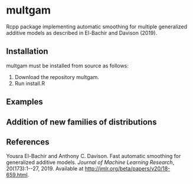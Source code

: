 # multgam
Rcpp package implementing automatic smoothing for multiple generalized additive models as described in El-Bachir and Davison (2019).

## Installation
multgam must be installed from source as follows: 
1. Download the repository multgam.
2. Run install.R


## Examples

## Addition of new families of distributions


## References
Yousra El-Bachir and Anthony C. Davison. Fast automatic smoothing for generalized additive models. *Journal of Machine Learning Research*, 20(173):1--27, 2019. Available at http://jmlr.org/beta/papers/v20/18-659.html.


